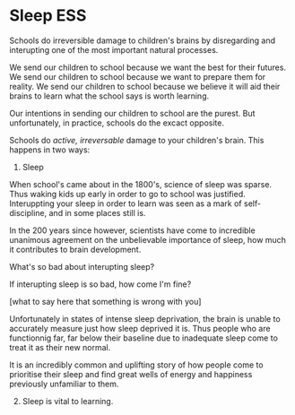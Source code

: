 # Sleep ESS

Schools do irreversible damage to children's brains by disregarding and interupting one of the most important natural processes. 

We send our children to school because we want the best for their futures. 
We send our children to school because we want to prepare them for reality. 
We send our children to school because we believe it will aid their brains to learn what the school says is worth learning. 

Our intentions in sending our children to school are the purest. But unfortunately, in practice, schools do the excact opposite. 

Schools do *active, irreversable* damage to your children's brain. This happens in two ways: 

1. Sleep

When school's came about in the 1800's, science of sleep was sparse. Thus waking kids up early in order to go to school was justified. Interuppting your sleep in order to learn was seen as a mark of self-discipline, and in some places still is. 

In the 200 years since however, scientists have come to incredible unanimous agreement on the unbelievable importance of sleep, how much it contributes to brain development. 


What's so bad about interupting sleep? 



If interupting sleep is so bad, how come I'm fine? 

[what to say here that something is wrong with you]

Unfortunately in states of intense sleep deprivation, the brain is unable to accurately measure just how sleep deprived it is. Thus people who are functionnig far, far below their baseline due to inadequate sleep come to treat it as their new normal.

It is an incredibly common and uplifting story of how people come to prioritise their sleep and find great wells of energy and happiness previously unfamiliar to them. 


2. Sleep is vital to learning. 



